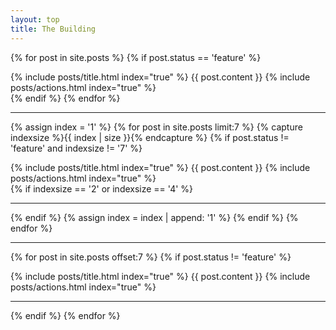 ```yaml
---
layout: top
title: The Building
---
```


<div id="posts">

{% for post in site.posts %}
  {% if post.status == 'feature' %}
  <div class="post post-feature">
    {% include posts/title.html index="true" %}
    {{ post.content }}
    {% include posts/actions.html index="true" %}
  </div>
  {% endif %}
{% endfor %}

<hr>

{% assign index = '1' %}
{% for post in site.posts limit:7 %}
  {% capture indexsize %}{{ index | size }}{% endcapture %}
  {% if post.status != 'feature' and indexsize != '7'  %}
    <div class="post post-subfeature">
      {% include posts/title.html index="true" %}
      {{ post.content }}
      {% include posts/actions.html index="true" %}
    </div>
    {% if indexsize == '2' or indexsize == '4' %}
      <div class="clearfix"></div>
      <hr>
    {% endif %}
    {% assign index = index | append: '1' %}
  {% endif %}
{% endfor %}

<div class="clearfix"></div>
<hr>

{% for post in site.posts offset:7 %}
  {% if post.status != 'feature' %}
    <div class="post post-list">
      {% include posts/title.html index="true" %}
      {{ post.content }}
      {% include posts/actions.html index="true" %}
    </div>
    <hr>
  {% endif %}
{% endfor %}

</div>
